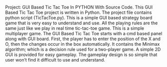 Project: GUI Based Tic Tac Toe In PYTHON With Source Code.
This GUI Based Tic Tac Toe project is written in Python. The project file contains python script (TicTacToe.py). This is a simple GUI based strategy board game that is very easy to understand and use. All the playing rules are the same just like we play in real time tic-tac-toe game. This is a simple multiplayer game.
The GUI Based Tic Tac Toe starts with a cmd based panel along with GUI board. First, the player has to enter the position of the X and O, then the changes occur in the box automatically. It contains the Minimax algorithm; which is a decision rule used for a two-player game. A simple 2D GUI is provided for easy gameplay. The gameplay design is so simple that user won’t find it difficult to use and understand.
